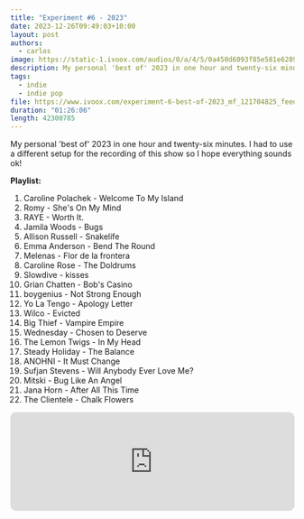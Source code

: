 ```yaml
---
title: "Experiment #6 - 2023"
date: 2023-12-26T09:49:03+10:00
layout: post
authors:
  - carlos
image: https://static-1.ivoox.com/audios/0/a/4/5/0a450d6093f85e581e6289c81205fa4c_XXL.jpg
description: My personal 'best of' 2023 in one hour and twenty-six minutes. I had to use a different setup for the recording of this show so I hope everything sounds ok!
tags:
  - indie
  - indie pop
file: https://www.ivoox.com/experiment-6-best-of-2023_mf_121704825_feed_1.mp3
duration: "01:26:06"
length: 42300785
---
```

My personal 'best of' 2023 in one hour and twenty-six minutes. I had to use a different setup for the recording of this show so I hope everything sounds ok!
<!--more-->

**Playlist:**

1.	Caroline Polachek - Welcome To My Island
2.	Romy - She's On My Mind
3.	RAYE - Worth It.
4.	Jamila Woods - Bugs
5.	Allison Russell - Snakelife
6.	Emma Anderson - Bend The Round
7.	Melenas - Flor de la frontera
8.	Caroline Rose - The Doldrums
9.	Slowdive - kisses
10.	Grian Chatten - Bob's Casino
11.	boygenius - Not Strong Enough
12.	Yo La Tengo - Apology Letter
13.	Wilco - Evicted
14.	Big Thief - Vampire Empire
15.	Wednesday - Chosen to Deserve
16.	The Lemon Twigs - In My Head
17.	Steady Holiday - The Balance
18.	ANOHNI - It Must Change
19.	Sufjan Stevens - Will Anybody Ever Love Me?
20.	Mitski - Bug Like An Angel
21.	Jana Horn - After All This Time
22.	The Clientele - Chalk Flowers

<iframe allow="autoplay *; encrypted-media *; fullscreen *; clipboard-write" frameborder="0" height="175" style="width:100%;max-width:660px;overflow:hidden;border-radius:10px;" sandbox="allow-forms allow-popups allow-same-origin allow-scripts allow-storage-access-by-user-activation allow-top-navigation-by-user-activation" src="https://embed.podcasts.apple.com/us/podcast/experiment-6-best-of-2023/id1705297692?i=1000639753350"></iframe>
